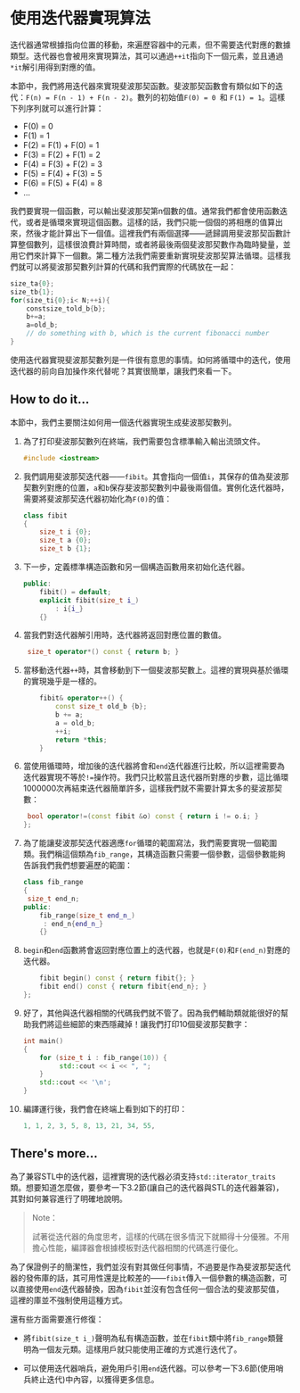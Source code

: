 # 使用迭代器實現算法

迭代器通常根據指向位置的移動，來遍歷容器中的元素，但不需要迭代對應的數據類型。迭代器也會被用來實現算法，其可以通過`++it`指向下一個元素，並且通過`*it`解引用得到對應的值。

本節中，我們將用迭代器來實現斐波那契函數。斐波那契函數會有類似如下的迭代：`F(n) = F(n - 1) + F(n - 2)`。數列的初始值`F(0) = 0 `和 `F(1) = 1`。這樣下列序列就可以進行計算：

- F(0) = 0
- F(1) = 1
- F(2) = F(1) + F(0) = 1
- F(3) = F(2) + F(1) = 2
- F(4) = F(3) + F(2) = 3
- F(5) = F(4) + F(3) = 5
- F(6) = F(5) + F(4) = 8
- ...

我們要實現一個函數，可以輸出斐波那契第n個數的值。通常我們都會使用函數迭代，或者是循環來實現這個函數。這樣的話，我們只能一個個的將相應的值算出來，然後才能計算出下一個值。這裡我們有兩個選擇——遞歸調用斐波那契函數計算整個數列，這樣很浪費計算時間，或者將最後兩個斐波那契數作為臨時變量，並用它們來計算下一個數。第二種方法我們需要重新實現斐波那契算法循環。這樣我們就可以將斐波那契數列計算的代碼和我們實際的代碼放在一起：

```c++
size_ta{0};
size_tb{1};
for(size_ti{0};i< N;++i){
    constsize_told_b{b};
    b+=a;
    a=old_b;
    // do something with b, which is the current fibonacci number
}
```

使用迭代器實現斐波那契數列是一件很有意思的事情。如何將循環中的迭代，使用迭代器的前向自加操作來代替呢？其實很簡單，讓我們來看一下。

## How to do it...

本節中，我們主要關注如何用一個迭代器實現生成斐波那契數列。

1. 為了打印斐波那契數列在終端，我們需要包含標準輸入輸出流頭文件。

   ```c++
   #include <iostream>
   ```

2. 我們調用斐波那契迭代器——`fibit`。其會指向一個值`i`，其保存的值為斐波那契數列對應的位置，`a`和`b`保存斐波那契數列中最後兩個值。實例化迭代器時，需要將斐波那契迭代器初始化為`F(0)`的值：

   ```c++
   class fibit
   {
       size_t i {0};
       size_t a {0};
       size_t b {1};
   ```

3. 下一步，定義標準構造函數和另一個構造函數用來初始化迭代器。

   ```c++
   public:
       fibit() = default;
       explicit fibit(size_t i_)
           : i{i_}
       {}
   ```

4. 當我們對迭代器解引用時，迭代器將返回對應位置的數值。

   ```c++
   	size_t operator*() const { return b; }
   ```

5. 當移動迭代器`++`時，其會移動到下一個斐波那契數上。這裡的實現與基於循環的實現幾乎是一樣的。

   ```c++
       fibit& operator++() {
           const size_t old_b {b};
           b += a;
           a = old_b;
           ++i;
           return *this;
       } 
   ```

6. 當使用循環時，增加後的迭代器將會和`end`迭代器進行比較，所以這裡需要為迭代器實現不等於`!=`操作符。我們只比較當且迭代器所對應的步數，這比循環1000000次再結束迭代器簡單許多，這樣我們就不需要計算太多的斐波那契數：

   ```c++
   	bool operator!=(const fibit &o) const { return i != o.i; }
   };
   ```

7. 為了能讓斐波那契迭代器適應`for`循環的範圍寫法，我們需要實現一個範圍類。我們稱這個類為`fib_range`，其構造函數只需要一個參數，這個參數能夠告訴我們我們想要遍歷的範圍：

   ```c++
   class fib_range
   {
   	size_t end_n;
   public:
       fib_range(size_t end_n_)
       	: end_n{end_n_}
       {}
   ```

8. `begin`和`end`函數將會返回對應位置上的迭代器，也就是`F(0)`和`F(end_n)`對應的迭代器。

   ```c++
       fibit begin() const { return fibit{}; }
       fibit end() const { return fibit{end_n}; }
   };
   ```

9. 好了，其他與迭代器相關的代碼我們就不管了。因為我們輔助類就能很好的幫助我們將這些細節的東西隱藏掉！讓我們打印10個斐波那契數字：

   ```c++
   int main()
   {
       for (size_t i : fib_range(10)) {
      		std::cout << i << ", ";
       }
       std::cout << '\n';
   }
   ```

10. 編譯運行後，我們會在終端上看到如下的打印：

    ```c++
    1, 1, 2, 3, 5, 8, 13, 21, 34, 55,
    ```

## There's more...

為了兼容STL中的迭代器，這裡實現的迭代器必須支持`std::iterator_traits`類。想要知道怎麼做，要參考一下3.2節(讓自己的迭代器與STL的迭代器兼容)，其對如何兼容進行了明確地說明。

> Note：
>
> 試著從迭代器的角度思考，這樣的代碼在很多情況下就顯得十分優雅。不用擔心性能，編譯器會根據模板對迭代器相關的代碼進行優化。

為了保證例子的簡潔性，我們並沒有對其做任何事情，不過要是作為斐波那契迭代器的發佈庫的話，其可用性還是比較差的——`fibit`傳入一個參數的構造函數，可以直接使用`end`迭代器替換，因為`fibit`並沒有包含任何一個合法的斐波那契值，這裡的庫並不強制使用這種方式。

還有些方面需要進行修復：

- 將`fibit(size_t i_)`聲明為私有構造函數，並在`fibit`類中將`fib_range`類聲明為一個友元類。這樣用戶就只能使用正確的方式進行迭代了。

- 可以使用迭代器哨兵，避免用戶引用`end`迭代器。可以參考一下3.6節(使用哨兵終止迭代)中內容，以獲得更多信息。
